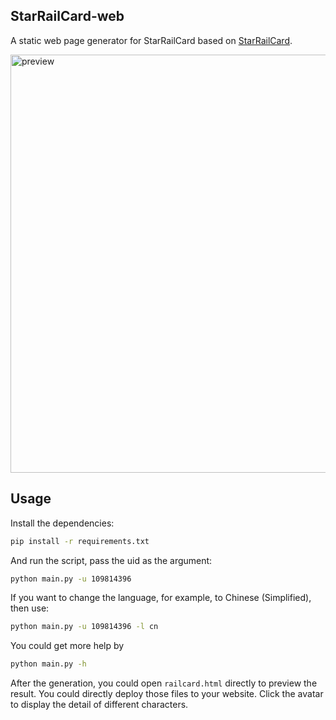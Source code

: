 ## StarRailCard-web

A static web page generator for StarRailCard based on [StarRailCard](https://github.com/DEViantUA/StarRailCard).

<img width="669" alt="preview" src="https://github.com/LogCreative/StarRailCard/assets/61653082/731cd519-0d3c-4a6d-a63e-f04c91263ade">

## Usage

Install the dependencies:
```bash
pip install -r requirements.txt
```

And run the script, pass the uid as the argument:
```bash
python main.py -u 109814396
```
If you want to change the language, for example, to Chinese (Simplified), then use:
```bash
python main.py -u 109814396 -l cn
```
You could get more help by
```bash
python main.py -h
```

After the generation, you could open `railcard.html` directly to preview the result. You could directly deploy those files to your website. Click the avatar to display the detail of different characters.
